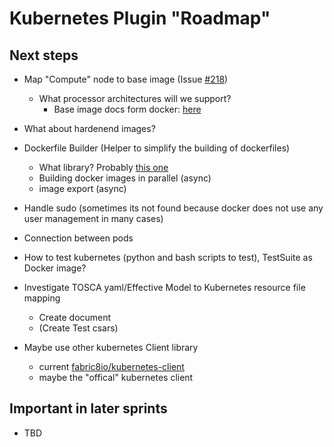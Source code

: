 # Kubernetes Plugin "Roadmap"

## Next steps

- Map "Compute" node to base image (Issue [#218](https://github.com/StuPro-TOSCAna/TOSCAna/issues/218))
  - What processor architectures will we support?
    - Base image docs form docker: [here](https://github.com/docker-library/official-images/blob/master/README.md)

- What about hardenend images?
- Dockerfile Builder (Helper to simplify the building of dockerfiles)
    - What library? Probably [this one](https://github.com/docker-java/docker-java)
    - Building docker images in parallel (async)
    - image export (async)
- Handle sudo (sometimes its not found because docker does not use any user management in many cases)
- Connection between pods
- How to test kubernetes (python and bash scripts to test), TestSuite as Docker image?
- Investigate TOSCA yaml/Effective Model to Kubernetes resource file mapping
  - Create document
  - (Create Test csars)
- Maybe use other kubernetes Client library
  - current [fabric8io/kubernetes-client](https://github.com/fabric8io/kubernetes-client)
  - maybe the "offical" kubernetes client

## Important in later sprints
  - TBD
